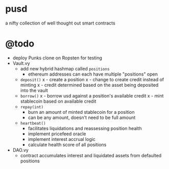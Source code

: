# pusd
a nifty collection of well thought out smart contracts

# @todo
- deploy Punks clone on Ropsten for testing
- Vault.vy
  - add new hybrid hashmap called `positions`
    - ethereum addresses can each have multiple "positions" open
  - `deposit()`
    x - create a position
    x - change to create credit instead of minting
    x - credit determined based on the asset being deposited into the vault
  - `borrow()`
    x - borrow usd against a position's available credit
    x - mint stablecoin based on available credit
  - `repay(int)`
    - burn an amount of minted stablecoin for a position
    - can be any amount, doesn't need to be full amount
  - `heartbeat()`
    - facilitates liquidations and reassessing position health
    - implement pricefeed oracle
    - implement interest accrual logic
    - calculate health score of all positions
- DAO.vy
  - contract accumulates interest and liquidated assets from defaulted positions

